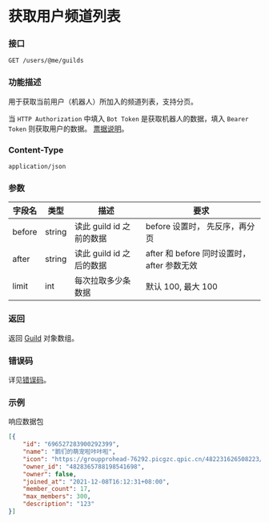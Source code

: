 # 获取用户频道列表

### 接口

```http
GET /users/@me/guilds
```

### 功能描述

用于获取当前用户（机器人）所加入的频道列表，支持分页。

当 `HTTP Authorization` 中填入 `Bot Token` 是获取机器人的数据，填入 `Bearer Token` 则获取用户的数据。
[票据说明](../../README.md#票据)。

### Content-Type

```http
application/json
```

### 参数

| 字段名 | 类型   | 描述               | 要求                              |
| ------ | ------ | ------------------ | --------------------------------- |
| before | string | 读此 guild id 之前的数据 |  before 设置时， 先反序，再分页 |
| after  | string | 读此 guild id 之后的数据 |  after 和 before 同时设置时， after 参数无效 |
| limit  | int    | 每次拉取多少条数据       | 默认 100, 最大 100          |

### 返回

返回 [Guild](../guild/model.md#guild) 对象数组。

### 错误码

详见[错误码](../error/error.md)。

### 示例

响应数据包

```json
[{
    "id": "696527283900292399",
    "name": "鹅们的萌宠啦咔咔啦",
    "icon": "https://groupprohead-76292.picgzc.qpic.cn/482231626508223/100?t=1626508224633",
    "owner_id": "4828365788198541698",
    "owner": false,
    "joined_at": "2021-12-08T16:12:31+08:00",
    "member_count": 17,
    "max_members": 300,
    "description": "123"
}]
```

